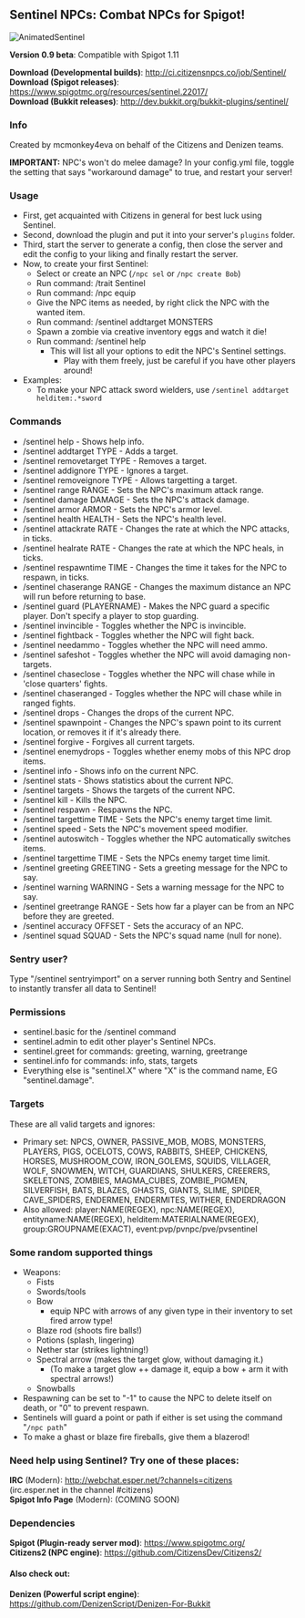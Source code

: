 Sentinel NPCs: Combat NPCs for Spigot!
--------------------------------------

![AnimatedSentinel](http://i.imgur.com/VDwTzrs.gif)

**Version 0.9 beta**: Compatible with Spigot 1.11

**Download (Developmental builds)**: http://ci.citizensnpcs.co/job/Sentinel/  
**Download (Spigot releases)**: https://www.spigotmc.org/resources/sentinel.22017/  
**Download (Bukkit releases)**: http://dev.bukkit.org/bukkit-plugins/sentinel/  

### Info

Created by mcmonkey4eva on behalf of the Citizens and Denizen teams.

**IMPORTANT:** NPC's won't do melee damage? In your config.yml file, toggle the setting that says "workaround damage" to true, and restart your server!

### Usage

- First, get acquainted with Citizens in general for best luck using Sentinel.
- Second, download the plugin and put it into your server's `plugins` folder.
- Third, start the server to generate a config, then close the server and edit the config to your liking and finally restart the server.
- Now, to create your first Sentinel:
	- Select or create an NPC (`/npc sel` or `/npc create Bob`)
	- Run command: /trait Sentinel
	- Run command: /npc equip
	- Give the NPC items as needed, by right click the NPC with the wanted item.
	- Run command: /sentinel addtarget MONSTERS
	- Spawn a zombie via creative inventory eggs and watch it die!
	- Run command: /sentinel help
		- This will list all your options to edit the NPC's Sentinel settings.
			- Play with them freely, just be careful if you have other players around!
- Examples:
	- To make your NPC attack sword wielders, use `/sentinel addtarget helditem:.*sword`

### Commands

- /sentinel help - Shows help info.
- /sentinel addtarget TYPE - Adds a target.
- /sentinel removetarget TYPE - Removes a target.
- /sentinel addignore TYPE - Ignores a target.
- /sentinel removeignore TYPE - Allows targetting a target.
- /sentinel range RANGE - Sets the NPC's maximum attack range.
- /sentinel damage DAMAGE - Sets the NPC's attack damage.
- /sentinel armor ARMOR - Sets the NPC's armor level.
- /sentinel health HEALTH - Sets the NPC's health level.
- /sentinel attackrate RATE - Changes the rate at which the NPC attacks, in ticks.
- /sentinel healrate RATE - Changes the rate at which the NPC heals, in ticks.
- /sentinel respawntime TIME - Changes the time it takes for the NPC to respawn, in ticks.
- /sentinel chaserange RANGE - Changes the maximum distance an NPC will run before returning to base.
- /sentinel guard (PLAYERNAME) - Makes the NPC guard a specific player. Don't specify a player to stop guarding.
- /sentinel invincible - Toggles whether the NPC is invincible.
- /sentinel fightback - Toggles whether the NPC will fight back.
- /sentinel needammo - Toggles whether the NPC will need ammo.
- /sentinel safeshot - Toggles whether the NPC will avoid damaging non-targets.
- /sentinel chaseclose - Toggles whether the NPC will chase while in 'close quarters' fights.
- /sentinel chaseranged - Toggles whether the NPC will chase while in ranged fights.
- /sentinel drops - Changes the drops of the current NPC.
- /sentinel spawnpoint - Changes the NPC's spawn point to its current location, or removes it if it's already there.
- /sentinel forgive - Forgives all current targets.
- /sentinel enemydrops - Toggles whether enemy mobs of this NPC drop items.
- /sentinel info - Shows info on the current NPC.
- /sentinel stats - Shows statistics about the current NPC.
- /sentinel targets - Shows the targets of the current NPC.
- /sentinel kill - Kills the NPC.
- /sentinel respawn - Respawns the NPC.
- /sentinel targettime TIME - Sets the NPC's enemy target time limit.
- /sentinel speed - Sets the NPC's movement speed modifier.
- /sentinel autoswitch - Toggles whether the NPC automatically switches items.
- /sentinel targettime TIME - Sets the NPCs enemy target time limit.
- /sentinel greeting GREETING - Sets a greeting message for the NPC to say.
- /sentinel warning WARNING - Sets a warning message for the NPC to say.
- /sentinel greetrange RANGE - Sets how far a player can be from an NPC before they are greeted.
- /sentinel accuracy OFFSET - Sets the accuracy of an NPC.
- /sentinel squad SQUAD - Sets the NPC's squad name (null for none).

### Sentry user?

Type "/sentinel sentryimport" on a server running both Sentry and Sentinel to instantly transfer all data to Sentinel!

### Permissions
- sentinel.basic for the /sentinel command
- sentinel.admin to edit other player's Sentinel NPCs.
- sentinel.greet for commands: greeting, warning, greetrange
- sentinel.info for commands: info, stats, targets
- Everything else is "sentinel.X" where "X" is the command name, EG "sentinel.damage".

### Targets

These are all valid targets and ignores:

- Primary set: NPCS, OWNER, PASSIVE_MOB, MOBS, MONSTERS, PLAYERS, PIGS, OCELOTS, COWS, RABBITS, SHEEP, CHICKENS, HORSES, MUSHROOM_COW, IRON_GOLEMS, SQUIDS, VILLAGER, WOLF, SNOWMEN, WITCH, GUARDIANS, SHULKERS, CREERERS, SKELETONS, ZOMBIES, MAGMA_CUBES, ZOMBIE_PIGMEN, SILVERFISH, BATS, BLAZES, GHASTS, GIANTS, SLIME, SPIDER, CAVE_SPIDERS, ENDERMEN, ENDERMITES, WITHER, ENDERDRAGON
- Also allowed: player:NAME(REGEX), npc:NAME(REGEX), entityname:NAME(REGEX), helditem:MATERIALNAME(REGEX), group:GROUPNAME(EXACT), event:pvp/pvnpc/pve/pvsentinel

### Some random supported things

- Weapons:
	- Fists
	- Swords/tools
	- Bow
		- equip NPC with arrows of any given type in their inventory to set fired arrow type!
	- Blaze rod (shoots fire balls!)
	- Potions (splash, lingering)
	- Nether star (strikes lightning!)
	- Spectral arrow (makes the target glow, without damaging it.)
		- (To make a target glow ++ damage it, equip a bow + arm it with spectral arrows!)
	- Snowballs
- Respawning can be set to "-1" to cause the NPC to delete itself on death, or "0" to prevent respawn.
- Sentinels will guard a point or path if either is set using the command "`/npc path`"
- To make a ghast or blaze fire fireballs, give them a blazerod!

### Need help using Sentinel? Try one of these places:

**IRC** (Modern): http://webchat.esper.net/?channels=citizens  
(irc.esper.net in the channel #citizens)  
**Spigot Info Page** (Modern): (COMING SOON)  

### Dependencies

**Spigot (Plugin-ready server mod)**: https://www.spigotmc.org/  
**Citizens2 (NPC engine)**: https://github.com/CitizensDev/Citizens2/  

#### Also check out:

**Denizen (Powerful script engine)**: https://github.com/DenizenScript/Denizen-For-Bukkit  
